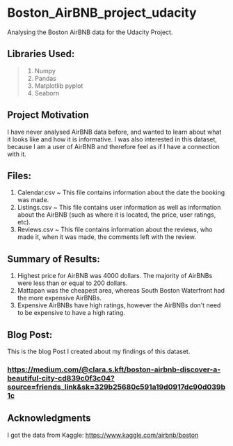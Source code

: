 # Boston_AirBNB_project_udacity
Analysing the Boston AirBNB data for the Udacity Project. 

## Libraries Used:
> 1. Numpy 
> 2. Pandas 
> 3. Matplotlib pyplot
> 4. Seaborn

## Project Motivation
I have never analysed AirBNB data before, and wanted to learn about what it looks like and how it is informative. I was also interested in this dataset, because I am a user of AirBNB and therefore feel as if I have a connection with it. 

## Files:
1. Calendar.csv ~ This file contains information about the date the booking was made. 
2. Listings.csv ~ This file contains user information as well as information about the AirBNB (such as where it is located, the price, user ratings, etc). 
3. Reviews.csv ~ This file contains information about the reviews, who made it, when it was made, the comments left with the review. 

## Summary of Results:
1. Highest price for AirBNB was 4000 dollars. The majority of AirBNBs were less than or equal to 200 dollars.
2. Mattapan was the cheapest area, whereas South Boston Waterfront had the more expensive AirBNBs.
3. Expensive AirBNBs have high ratings, however the AirBNBs don't need to be expensive to have a high rating.

## Blog Post:
This is the blog Post I created about my findings of this dataset. 
### https://medium.com/@clara.s.kft/boston-airbnb-discover-a-beautiful-city-cd839c0f3c04?source=friends_link&sk=329b25680c591a19d0917dc90d039b1c 

## Acknowledgments
I got the data from Kaggle: https://www.kaggle.com/airbnb/boston
